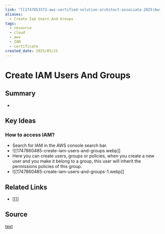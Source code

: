 ```yaml
---
link: "[[1747853373-aws-certified-solution-architect-associate-2025|Aws Certified Solution Architect Associate 2025]]"
aliases:
  - Create Iam Users And Groups
tags:
  - resource
  - cloud
  - aws
  - IAM
  - certificate
created_date: 2025/05/21
---
```

# Create IAM Users And Groups
## Summary
- 
## Key Ideas
### How to access IAM?
- Search for IAM in the AWS console search bar.
- ![[1747860485-create-iam-users-and-groups.webp]]
- Here you can create users, groups or policies, when you create a new user and you make it belong to a group, this user will inherit the permissions policies of this group.
- ![[1747860485-create-iam-users-and-groups-1.webp]]
## Related Links
- [[]]
## Source
[text](url) 